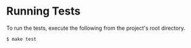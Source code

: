 Running Tests
=============

To run the tests, execute the following from the project's root directory.

    $ make test

